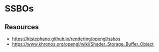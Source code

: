 
# SSBOs





## Resources

- https://ktstephano.github.io/rendering/opengl/ssbos
- https://www.khronos.org/opengl/wiki/Shader_Storage_Buffer_Object